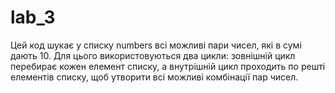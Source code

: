 # lab_3
Цей код шукає у списку numbers всі можливі пари чисел, які в сумі дають 10. Для цього використовуються два цикли: зовнішній цикл перебирає кожен елемент списку, а внутрішній цикл проходить по решті елементів списку, щоб утворити всі можливі комбінації пар чисел.

